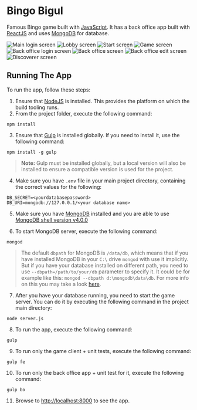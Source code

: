 # Bingo Bigul
Famous Bingo game built with [JavaScript](https://www.javascript.com/). It has a back office app built with [ReactJS](https://reactjs.org/) and uses [MongoDB](https://www.mongodb.com/) for database.

![Main login screen](https://github.com/mihailgaberov/bingo/blob/master/screenshots/main-login-screen.png)
![Lobby screen](https://github.com/mihailgaberov/bingo/blob/master/screenshots/lobby-screen.png)
![Start screen](https://github.com/mihailgaberov/bingo/blob/master/screenshots/start-screen.png)
![Game screen](https://github.com/mihailgaberov/bingo/blob/master/screenshots/game-screen.png)
![Back office login screen](https://github.com/mihailgaberov/bingo/blob/master/screenshots/back-office-login-screen.png)
![Back office screen](https://github.com/mihailgaberov/bingo/blob/master/screenshots/back-office-screen.png)
![Back office edit screen](https://github.com/mihailgaberov/bingo/blob/master/screenshots/back-office-edit-screen.png)
![Discoverer screen](https://github.com/mihailgaberov/bingo/blob/master/screenshots/discoverer-screen.png)

## Running The App

To run the app, follow these steps:

1. Ensure that [NodeJS](http://nodejs.org/) is installed. This provides the platform on which the build tooling runs.
2. From the project folder, execute the following command:

  ```shell
  npm install
  ```
3. Ensure that [Gulp](http://gulpjs.com/) is installed globally. If you need to install it, use the following command:

  ```shell
  npm install -g gulp
  ```
  > **Note:** Gulp must be installed globally, but a local version will also be installed to ensure a compatible version is used for the project.

4. Make sure you have `.env` file in your main project directory, containing the correct values for the following:

```dotenv
DB_SECRET=<yourdatabasepassword>
DB_URI=mongodb://127.0.0.1/<your database name>
```

5. Make sure you have [MongoDB](https://www.mongodb.com/download-center/community) installed and you are able to use [MongoDB shell version v4.0.0](https://docs.mongodb.com/manual/mongo/index.html)

6. To start MongoDB server, execute the following command:

```
mongod
```

> The default `dbpath` for MongoDB is `/data/db`, which means that if you have installed MongoDB in your `C:\` drive `mongod` with use it implicitly. But if you have your database installed on different path, you need to use `--dbpath=/path/to/your/db` parameter to specify it. It could be for example like this: `mongod --dbpath d:\mongodb\data\db`. For more info on this you may take a look [here](https://docs.mongodb.com/manual/reference/configuration-options/).

7. After you have your database running, you need to start the game server. You can do it by executing the following command in the project main directory:

  ```shell
  node server.js
  ```

8. To run the app, execute the following command:

  ```shell
  gulp
  ```
  
9. To run only the game client + unit tests, execute the following command:

  ```shell
  gulp fe
  ```
  
10. To run only the back office app + unit test for it, execute the following command:

  ```shell
  gulp bo
  ```

11. Browse to [http://localhost:8000](http://localhost:8000) to see the app.
